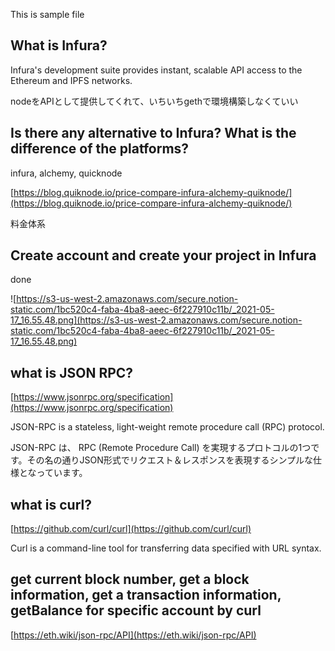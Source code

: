 This is sample file
## What is Infura?

Infura's development suite provides instant, scalable API access to the Ethereum and IPFS networks.

nodeをAPIとして提供してくれて、いちいちgethで環境構築しなくていい

## Is there any alternative to Infura? What is the difference of the platforms?

infura, alchemy, quicknode

[https://blog.quiknode.io/price-compare-infura-alchemy-quiknode/](https://blog.quiknode.io/price-compare-infura-alchemy-quiknode/)

料金体系

## Create account and create your project in Infura

done

![https://s3-us-west-2.amazonaws.com/secure.notion-static.com/1bc520c4-faba-4ba8-aeec-6f227910c11b/_2021-05-17_16.55.48.png](https://s3-us-west-2.amazonaws.com/secure.notion-static.com/1bc520c4-faba-4ba8-aeec-6f227910c11b/_2021-05-17_16.55.48.png)

## what is JSON RPC?

[https://www.jsonrpc.org/specification](https://www.jsonrpc.org/specification)

JSON-RPC is a stateless, light-weight remote procedure call (RPC) protocol.

JSON-RPC は、 RPC (Remote Procedure Call) を実現するプロトコルの1つです。その名の通りJSON形式でリクエスト＆レスポンスを表現するシンプルな仕様となっています。

## what is curl?

[https://github.com/curl/curl](https://github.com/curl/curl)

Curl is a command-line tool for transferring data specified with URL syntax.

## get current block number, get a block information, get a transaction information, getBalance for specific account by curl

[https://eth.wiki/json-rpc/API](https://eth.wiki/json-rpc/API)
